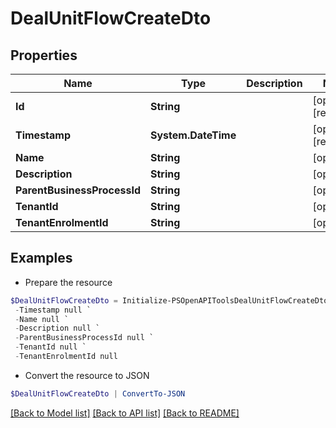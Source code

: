 # DealUnitFlowCreateDto
## Properties

Name | Type | Description | Notes
------------ | ------------- | ------------- | -------------
**Id** | **String** |  | [optional] [readonly] 
**Timestamp** | **System.DateTime** |  | [optional] [readonly] 
**Name** | **String** |  | [optional] 
**Description** | **String** |  | [optional] 
**ParentBusinessProcessId** | **String** |  | [optional] 
**TenantId** | **String** |  | [optional] 
**TenantEnrolmentId** | **String** |  | [optional] 

## Examples

- Prepare the resource
```powershell
$DealUnitFlowCreateDto = Initialize-PSOpenAPIToolsDealUnitFlowCreateDto  -Id null `
 -Timestamp null `
 -Name null `
 -Description null `
 -ParentBusinessProcessId null `
 -TenantId null `
 -TenantEnrolmentId null
```

- Convert the resource to JSON
```powershell
$DealUnitFlowCreateDto | ConvertTo-JSON
```

[[Back to Model list]](../README.md#documentation-for-models) [[Back to API list]](../README.md#documentation-for-api-endpoints) [[Back to README]](../README.md)

